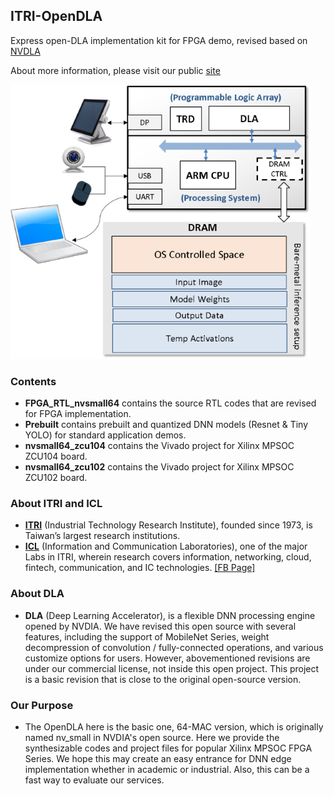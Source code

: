 ## ITRI-OpenDLA 
Express open-DLA implementation kit for FPGA demo, revised based on [NVDLA](http://nvdla.org/index.html)

About more information, please visit our public [site](https://sites.google.com/view/itri-icl-dla/)

![](FPGA_System.png)

### Contents
- **FPGA_RTL\_nvsmall64** contains the source RTL codes that are revised for FPGA implementation.
- **Prebuilt** contains prebuilt and quantized DNN models (Resnet & Tiny YOLO) for standard application demos.
- **nvsmall64_zcu104** contains the Vivado project for Xilinx MPSOC ZCU104 board.
- **nvsmall64_zcu102** contains the Vivado project for Xilinx MPSOC ZCU102 board.


### About ITRI and ICL 
- [**ITRI**](https://www.itri.org.tw/) (Industrial Technology Research Institute), founded since 1973, is Taiwan’s largest research institutions.
- [**ICL**](https://www.itri.org.tw/eng/Content/Messagess/contents.aspx?SiteID=1&MmmID=617766557770066341) (Information and Communication Laboratories), one of the major Labs in ITRI, wherein research covers information, networking, cloud, fintech, communication, and IC technologies. [[FB Page]](https://www.facebook.com/ITRI.ICL/)

### About DLA
- **DLA** (Deep Learning Accelerator), is a flexible DNN processing engine opened by NVDIA. We have revised this open source with several features, including the support of MobileNet Series, weight decompression of convolution / fully-connected operations, and various customize options for users. However, abovementioned revisions are under our commercial license, not inside this open project. This project is a basic revision that is close to the original open-source version.

### Our Purpose
- The OpenDLA here is the basic one, 64-MAC version, which is originally named nv_small in NVDIA's open source. Here we provide the synthesizable codes and project files for popular Xilinx MPSOC FPGA Series. We hope this may create an easy entrance for DNN edge implementation whether in academic or industrial. Also, this can be a fast way to evaluate our services. 
